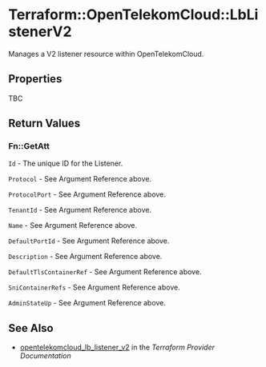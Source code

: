 # Terraform::OpenTelekomCloud::LbListenerV2

Manages a V2 listener resource within OpenTelekomCloud.

## Properties

TBC

## Return Values

### Fn::GetAtt

`Id` - The unique ID for the Listener.

`Protocol` - See Argument Reference above.

`ProtocolPort` - See Argument Reference above.

`TenantId` - See Argument Reference above.

`Name` - See Argument Reference above.

`DefaultPortId` - See Argument Reference above.

`Description` - See Argument Reference above.

`DefaultTlsContainerRef` - See Argument Reference above.

`SniContainerRefs` - See Argument Reference above.

`AdminStateUp` - See Argument Reference above.

## See Also

* [opentelekomcloud_lb_listener_v2](https://www.terraform.io/docs/providers/opentelekomcloud/r/lb_listener_v2.html) in the _Terraform Provider Documentation_